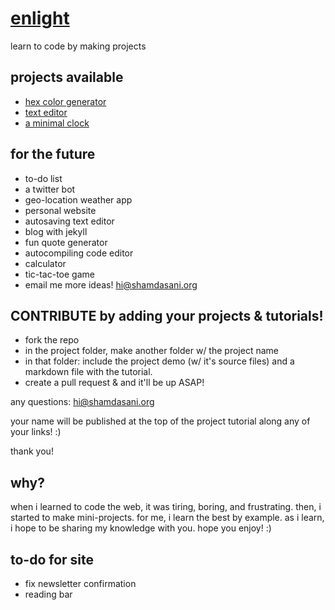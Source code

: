 # [enlight](https://enlight.ml)
learn to code by making projects

## projects available
- [hex color generator](https://enlight.ml/projects/color/color-generator.html)
- [text editor](https://enlight.ml/projects/text-editor/text-editor.html)
- [a minimal clock](https://enlight.ml/projects/clock/clock.html)

## for the future
- to-do list
- a twitter bot
- geo-location weather app 
- personal website 
- autosaving text editor
- blog with jekyll
- fun quote generator
- autocompiling code editor
- calculator
- tic-tac-toe game
- email me more ideas! hi@shamdasani.org

## CONTRIBUTE by adding your projects & tutorials!
- fork the repo
- in the project folder, make another folder w/ the project name
- in that folder: include the project demo (w/ it's source files) and a markdown file with the tutorial. 
- create a pull request & and it'll be up ASAP!

any questions: hi@shamdasani.org

your name will be published at the top of the project tutorial along any of your links! :)

thank you!

## why?
when i learned to code the web, it was tiring, boring, and frustrating. then, i started to make mini-projects. for me, i learn the best by example. as i learn, i hope to be sharing my knowledge with you. hope you enjoy! :)

## to-do for site
- fix newsletter confirmation
- reading bar

